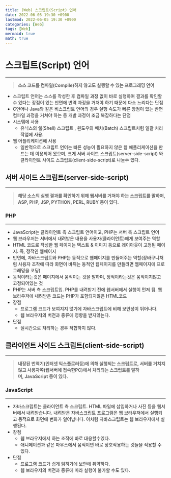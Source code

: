 ```yaml
---
title: (Web) 스크립트(Script) 언어
date: 2022-06-05 19:30 +0900
lastmod: 2022-06-05 19:30 +0900
categories: [Web]
tags: [Web]
mermaid: true
math: true
---
```

# **스크립트(Script) 언어**

---

> **소스 코드를 컴파일(Compile)하지 않고도 실행할 수 있는 프로그래밍 언어**
> 

- 스크립트 언어는 소스를 작성한 후 컴파일 과정 없이 바로 실행하여 결과를 확인할 수 있다는 장점이 있는 반면에 번역 과정을 거쳐야 하기 때문에 다소 느리다는 단점
- C언어나 Java와 같은 비스크립트 언어의 경우 실행 속도가 빠른 장점이 있는 반면 컴파일 과정을 거쳐야 하는 등 개발 과정이 조금 복잡하다는 단점
- 시스템에 사용
    - 유닉스의 쉘(Shell) 스크립트 , 윈도우의 배치(Batch) 스크립트처럼 일괄 처리 작업에 사용.
- 웹 어플리케이션에 사용
    - 일반적으로 스크립트 언어는 빠른 성능이 필요하지 않은 웹 애플리케이션을 만드는 데 이용되어 왔으며, 크게 서버 사이드 스크립트(server-side-script) 와 클라이언트 사이드 스크립트(client-side-script)로 나눌수 있다.
    

## **서버 사이드 스크립트(server-side-script)**

---

> **해당 소스의 실행 결과를 확인하기 위해 웹서버를 거쳐야 하는 스크립트를 말하며, ASP, PHP, JSP, PYTHON, PERL, RUBY 등이 있다.**
> 

### **PHP**

---

- JavaScript는 클라이언트 측 스크립트 언어이고, PHP는 서버 측 스크립트 언어
- 웹 브라우저는 서버에서 내려받은 내용을 사용자(클라이언트)에게 보여주는 역할
- HTML 코드로 작성한 웹 페이지는 텍스트 & 이미지 등으로 레이아웃이 고정된 페이지. 즉, 정적인 웹페이지
- 반면에, 자바스크립트와 PHP는 동적으로 웹페이지를 만들어주는 역할(장바구니처럼 사용자 조작에 따라 화면이 바뀌는 동적인 웹페이지를 만들려면 웹페이지에 프로그래밍을 코딩)
- 동적이라는것은 페이지에서 움직이는 것을 말하며, 정적이라는것은 움직이지않고 고정되어있는 것
- PHP는 서버 측 스크립트입. PHP를 내려받기 전에 웹서버에서 실행이 먼저 됨. 웹브라우저에 내려받은 코드는 PHP가 포함되지않은 HTML코드
- 장점
    - 프로그램 코드가 보여지지 않기에 자바스크립트에 비해 보안성이 뛰어나다.
    - 웹 브라우저의 버전과 종류에 영향을 받지않는다.
- 단점
    - 실시간으로 처리하는 경우 적합하지 않다.
    

## **클라이언트 사이드 스크립트(client-side-script)**

---

> **내장된 번역기(인터넷 익스플로러등)에 의해 실행되는 스크립트로, 서버를 거치지 않고 사용자쪽(웹서버에 접속한PC)에서 처리되는 스크립트를 말하며, JavaScript 등이 있다.**
> 

### **JavaScript**

---

- 자바스크립트는 클라이언트 측 스크립트. HTML 파일에 삽입하거나 사진 등을 웹서버에서 내려받습니다. 내려받은 자바스크립트 프로그램은 웹 브라우저에서 실행되고 동적으로 화면에 변화가 일어납니다. 이처럼 자바스크립트는 웹 브라우저에서 실행된다.
- 장점
    - 웹 브라우저에서 하는 조작에 바로 대응할수있다.
    - 애니메이션과 같은 마우스에서 움직이면 바로 상호작용하는 것들을 적용할 수 있다.
- 단점
    - 프로그램 코드가 쉽게 읽히기에 보안에 취약하다.
    - 웹 브라우저의 버전과 종류에 따라 실행이 불가할 수도 있다.